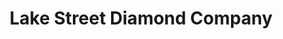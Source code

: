 ---
title: "Lake Street Diamond Company"
url: /kirkland/lake-street-diamond-company/
shop: Schmuck
---